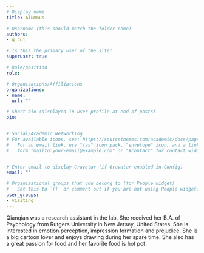 ```yaml
---
# Display name
title: Alumnus

# Username (this should match the folder name)
authors:
- q_cui

# Is this the primary user of the site?
superuser: true

# Role/position
role:   

# Organizations/Affiliations
organizations:
- name: 
  url: ""

# Short bio (displayed in user profile at end of posts)
bio: 


# Social/Academic Networking
# For available icons, see: https://sourcethemes.com/academic/docs/page-builder/#icons
#   For an email link, use "fas" icon pack, "envelope" icon, and a link in the
#   form "mailto:your-email@example.com" or "#contact" for contact widget.


# Enter email to display Gravatar (if Gravatar enabled in Config)
email: ""

# Organizational groups that you belong to (for People widget)
#   Set this to `[]` or comment out if you are not using People widget.
user_groups:
- visiting
---
```

Qianqian was a research assistant in the lab. She received her B.A. of Psychology from Rutgers University in New Jersey, United States. She is interested in emotion perception, impression formation and prejudice. She is a big cartoon lover and enjoys drawing during her spare time. She also has a great passion for food and her favorite food is hot pot.

